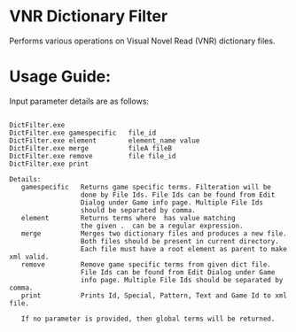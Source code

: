 # VNR Dictionary Filter
Performs various operations on Visual Novel Read (VNR) dictionary files.

# Usage Guide:
Input parameter details are as follows:
<pre><code>
DictFilter.exe
DictFilter.exe gamespecific   file_id
DictFilter.exe element        element_name value
DictFilter.exe merge          fileA fileB
DictFilter.exe remove         file file_id
DictFilter.exe print

Details:
   gamespecific   Returns game specific terms. Filteration will be
                  done by File Ids. File Ids can be found from Edit 
				  Dialog under Game info page. Multiple File Ids 
				  should be separated by comma.
   element        Returns terms where <element_name> has value matching
                  the given <value>. <value> can be a regular expression.
   merge          Merges two dictionary files and produces a new file.
                  Both files should be present in current directory.
                  Each file must have a root element as parent to make xml valid.
   remove         Remove game specific terms from given dict file.
                  File Ids can be found from Edit Dialog under Game
                  info page. Multiple File Ids should be separated by comma.
   print          Prints Id, Special, Pattern, Text and Game Id to xml file.

   If no parameter is provided, then global terms will be returned.
   </code></pre>
